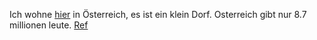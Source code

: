 Ich wohne [hier](https://en.wikipedia.org/wiki/Hagenberg_im_M%C3%BChlkreis) in Österreich, es ist ein klein Dorf. 
Osterreich gibt nur 8.7 millionen leute. [Ref](http://www.worldometers.info/world-population/austria-population/) 
